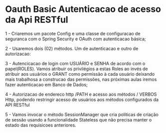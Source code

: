 # Oauth Basic Autenticacao de acesso da Api RESTful 

1 - Criaremos um pacote Config e uma classe de configuracao de seguranca com o Spring Security e OAuth com autenticacao básica;

2 - Usaremos dois (02) métodos. Um de autenticacao e outro de autorizacao:

3 - Autencicacao de login com USUÁRIO e SENHA de acordo com o papel(ROLES). Vamos atribuir os privilégios a estas Roles ao invés de atribuir aos usuários o GRANT como permissão à cada usuário deixando mais trabalhosa a construcao das permissões, nas próximas aulas iremos fazer autenticacao em Banco de Dados;

4 - Autorizacao de endereco http /PATH e acesso aos métodos / VERBOS Http, podendo restringir acesso de usuários aos métodos configurados da API RESTful

5 - Vamos invocar o método SessionManager que cria políticas de criação de sessão usando a funcionalidade Stateless que não precisa manter o estado das requisicoes anteriores.
